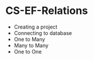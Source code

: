 # CS-EF-Relations
* Creating a project
* Connecting to database
* One to Many
* Many to Many
* One to One